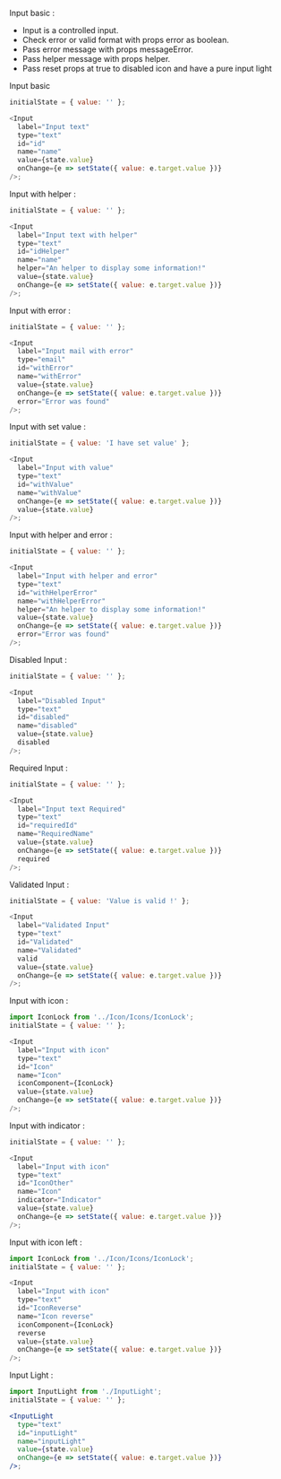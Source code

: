 Input basic :

- Input is a controlled input.
- Check error or valid format with props error as boolean.
- Pass error message with props messageError.
- Pass helper message with props helper.
- Pass reset props at true to disabled icon and have a pure input light

Input basic

```js
initialState = { value: '' };

<Input
  label="Input text"
  type="text"
  id="id"
  name="name"
  value={state.value}
  onChange={e => setState({ value: e.target.value })}
/>;
```

Input with helper :

```js
initialState = { value: '' };

<Input
  label="Input text with helper"
  type="text"
  id="idHelper"
  name="name"
  helper="An helper to display some information!"
  value={state.value}
  onChange={e => setState({ value: e.target.value })}
/>;
```

Input with error :

```js
initialState = { value: '' };

<Input
  label="Input mail with error"
  type="email"
  id="withError"
  name="withError"
  value={state.value}
  onChange={e => setState({ value: e.target.value })}
  error="Error was found"
/>;
```

Input with set value :

```js
initialState = { value: 'I have set value' };

<Input
  label="Input with value"
  type="text"
  id="withValue"
  name="withValue"
  onChange={e => setState({ value: e.target.value })}
  value={state.value}
/>;
```

Input with helper and error :

```js
initialState = { value: '' };

<Input
  label="Input with helper and error"
  type="text"
  id="withHelperError"
  name="withHelperError"
  helper="An helper to display some information!"
  value={state.value}
  onChange={e => setState({ value: e.target.value })}
  error="Error was found"
/>;
```

Disabled Input :

```js
initialState = { value: '' };

<Input
  label="Disabled Input"
  type="text"
  id="disabled"
  name="disabled"
  value={state.value}
  disabled
/>;
```

Required Input :

```js
initialState = { value: '' };

<Input
  label="Input text Required"
  type="text"
  id="requiredId"
  name="RequiredName"
  value={state.value}
  onChange={e => setState({ value: e.target.value })}
  required
/>;
```

Validated Input :

```js
initialState = { value: 'Value is valid !' };

<Input
  label="Validated Input"
  type="text"
  id="Validated"
  name="Validated"
  valid
  value={state.value}
  onChange={e => setState({ value: e.target.value })}
/>;
```

Input with icon :

```js
import IconLock from '../Icon/Icons/IconLock';
initialState = { value: '' };

<Input
  label="Input with icon"
  type="text"
  id="Icon"
  name="Icon"
  iconComponent={IconLock}
  value={state.value}
  onChange={e => setState({ value: e.target.value })}
/>;
```

Input with indicator :

```js
initialState = { value: '' };

<Input
  label="Input with icon"
  type="text"
  id="IconOther"
  name="Icon"
  indicator="Indicator"
  value={state.value}
  onChange={e => setState({ value: e.target.value })}
/>;
```

Input with icon left :

```js
import IconLock from '../Icon/Icons/IconLock';
initialState = { value: '' };

<Input
  label="Input with icon"
  type="text"
  id="IconReverse"
  name="Icon reverse"
  iconComponent={IconLock}
  reverse
  value={state.value}
  onChange={e => setState({ value: e.target.value })}
/>;
```

Input Light :

```jsx
import InputLight from './InputLight';
initialState = { value: '' };

<InputLight
  type="text"
  id="inputLight"
  name="inputLight"
  value={state.value}
  onChange={e => setState({ value: e.target.value })}
/>;
```
